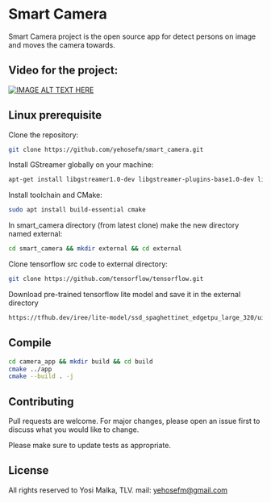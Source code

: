 # Smart Camera

Smart Camera project is the open source app for detect persons on image and moves the camera towards.  

## Video for the project:

[![IMAGE ALT TEXT HERE](https://img.youtube.com/vi/6XpyfJSzU9Y/0.jpg)](https://youtu.be/6XpyfJSzU9Y)

##  Linux prerequisite

Clone the repository:

```bash
git clone https://github.com/yehosefm/smart_camera.git
```

Install GStreamer globally on your machine:

```bash 
apt-get install libgstreamer1.0-dev libgstreamer-plugins-base1.0-dev libgstreamer-plugins-bad1.0-dev gstreamer1.0-plugins-base gstreamer1.0-plugins-good gstreamer1.0-plugins-bad gstreamer1.0-plugins-ugly gstreamer1.0-libav gstreamer1.0-doc gstreamer1.0-tools gstreamer1.0-x gstreamer1.0-alsa gstreamer1.0-gl gstreamer1.0-gtk3 gstreamer1.0-qt5 gstreamer1.0-pulseaudio
```

Install toolchain and CMake:
```bash 
sudo apt install build-essential cmake
```

In smart_camera directory (from latest clone) make the new  directory named external:
```bash 
cd smart_camera && mkdir external && cd external
```
Clone tensorflow src code to external directory:

```bash
git clone https://github.com/tensorflow/tensorflow.git
 ```

Download pre-trained tensorflow lite model and save it in the external directory
```bash 
https://tfhub.dev/iree/lite-model/ssd_spaghettinet_edgetpu_large_320/uint8/nms/1?lite-format=tflite
``` 


## Compile 

```bash 
cd camera_app && mkdir build && cd build 
cmake ../app
cmake --build . -j
```

## Contributing

Pull requests are welcome. For major changes, please open an issue first
to discuss what you would like to change.

Please make sure to update tests as appropriate.

## License

All rights reserved to Yosi Malka, TLV.
mail: yehosefm@gmail.com
